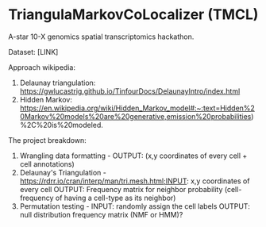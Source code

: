 # TriangulaMarkovCoLocalizer (TMCL)

A-star 10-X genomics spatial transcriptomics hackathon.

Dataset: [LINK]

Approach wikipedia: 
1. Delaunay triangulation: https://gwlucastrig.github.io/TinfourDocs/DelaunayIntro/index.html
2. Hidden Markov: https://en.wikipedia.org/wiki/Hidden_Markov_model#:~:text=Hidden%20Markov%20models%20are%20generative,emission%20probabilities)%2C%20is%20modeled.

The project breakdown:
1) Wrangling data formatting - OUTPUT: (x,y coordinates of every cell + cell annotations)
2) Delaunay's Triangulation - https://rdrr.io/cran/interp/man/tri.mesh.html;INPUT: x,y coordinates of every cell OUTPUT: Frequency matrix for neighbor probability (cell-frequency of having a cell-type as its neighbor)
3) Permutation testing - INPUT: randomly assign the cell labels OUTPUT: null distribution frequency matrix
(NMF or HMM)?
